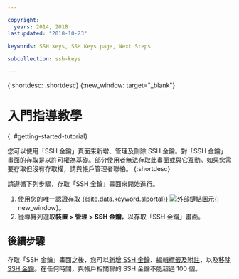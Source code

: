 ```yaml
---

copyright:
  years: 2014, 2018
lastupdated: "2018-10-23"

keywords: SSH keys, SSH Keys page, Next Steps

subcollection: ssh-keys

---
```


{:shortdesc: .shortdesc}
{:new_window: target="_blank"}

# 入門指導教學
{: #getting-started-tutorial}

您可以使用「SSH 金鑰」頁面來新增、管理及刪除 SSH 金鑰。對「SSH 金鑰」畫面的存取是以許可權為基礎。部分使用者無法存取此畫面或與它互動。如果您需要存取但沒有存取權，請與帳戶管理者聯絡。
{:shortdesc}

請遵循下列步驟，存取「SSH 金鑰」畫面來開始進行。
1. 使用您的唯一認證存取 [{{site.data.keyword.slportal}} ![外部鏈結圖示](../../icons/launch-glyph.svg "外部鏈結圖示")](https://control.softlayer.com/){: new_window}。
2. 從導覽列選取**裝置 > 管理 > SSH 金鑰**，以存取「SSH 金鑰」畫面。

## 後續步驟

存取「SSH 金鑰」畫面之後，您可以[新增 SSH 金鑰](/docs/infrastructure/ssh-keys?topic=ssh-keys-adding-an-ssh-key)、[編輯標籤及附註](/docs/infrastructure/ssh-keys?topic=ssh-keys-editing-details-for-an-ssh-key)，以及[移除 SSH 金鑰](/docs/infrastructure/ssh-keys?topic=ssh-keys-removing-an-ssh-key)。在任何時間，與帳戶相關聯的 SSH 金鑰不能超過 100 個。
